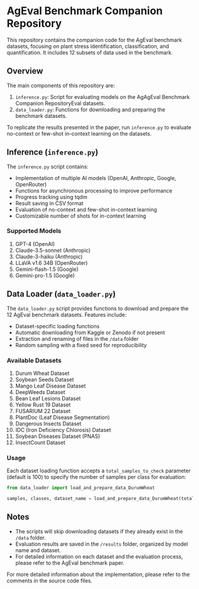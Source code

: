 # AgEval Benchmark Companion Repository

This repository contains the companion code for the AgEval benchmark datasets, focusing on plant stress identification, classification, and quantification. It includes 12 subsets of data used in the benchmark.

## Overview

The main components of this repository are:

1. `inference.py`: Script for evaluating models on the AgAgEval Benchmark Companion RepositoryEval datasets.
2. `data_loader.py`: Functions for downloading and preparing the benchmark datasets.

To replicate the results presented in the paper, run `inference.py` to evaluate no-context or few-shot in-context learning on the datasets.

## Inference (`inference.py`)

The `inference.py` script contains:

- Implementation of multiple AI models (OpenAI, Anthropic, Google, OpenRouter)
- Functions for asynchronous processing to improve performance
- Progress tracking using tqdm
- Result saving in CSV format
- Evaluation of no-context and few-shot in-context learning
- Customizable number of shots for in-context learning

### Supported Models

1. GPT-4 (OpenAI)
2. Claude-3.5-sonnet (Anthropic)
3. Claude-3-haiku (Anthropic)
4. LLaVA v1.6 34B (OpenRouter)
5. Gemini-flash-1.5 (Google)
6. Gemini-pro-1.5 (Google)

## Data Loader (`data_loader.py`)

The `data_loader.py` script provides functions to download and prepare the 12 AgEval benchmark datasets. Features include:

- Dataset-specific loading functions
- Automatic downloading from Kaggle or Zenodo if not present
- Extraction and renaming of files in the `/data` folder
- Random sampling with a fixed seed for reproducibility

### Available Datasets

1. Durum Wheat Dataset
2. Soybean Seeds Dataset
3. Mango Leaf Disease Dataset
4. DeepWeeds Dataset
5. Bean Leaf Lesions Dataset
6. Yellow Rust 19 Dataset
7. FUSARIUM 22 Dataset
8. PlantDoc (Leaf Disease Segmentation)
9. Dangerous Insects Dataset
10. IDC (Iron Deficiency Chlorosis) Dataset
11. Soybean Diseases Dataset (PNAS)
12. InsectCount Dataset

### Usage

Each dataset loading function accepts a `total_samples_to_check` parameter (default is 100) to specify the number of samples per class for evaluation:

```python
from data_loader import load_and_prepare_data_DurumWheat

samples, classes, dataset_name = load_and_prepare_data_DurumWheat(total_samples_to_check=50)
```

## Notes

- The scripts will skip downloading datasets if they already exist in the `/data` folder.
- Evaluation results are saved in the `/results` folder, organized by model name and dataset.
- For detailed information on each dataset and the evaluation process, please refer to the AgEval benchmark paper.

For more detailed information about the implementation, please refer to the comments in the source code files.
